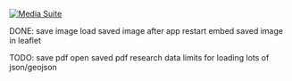 [![Media Suite](http://mediasuite.co.nz/ms-badge.png)](http://mediasuite.co.nz)

DONE:
save image
load saved image after app restart
embed saved image in leaflet

TODO:
save pdf
open saved pdf
research data limits for loading lots of json/geojson
